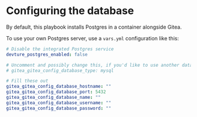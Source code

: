 # Configuring the database

By default, this playbook installs Postgres in a container alongside Gitea.

To use your own Postgres server, use a `vars.yml` configuration like this:

```yaml
# Disable the integrated Postgres service
devture_postgres_enabled: false

# Uncomment and possibly change this, if you'd like to use another database engine.
# gitea_gitea_config_database_type: mysql

# Fill these out
gitea_gitea_config_database_hostname: ""
gitea_gitea_config_database_port: 5432
gitea_gitea_config_database_name: ""
gitea_gitea_config_database_username: ""
gitea_gitea_config_database_password: ""
```
